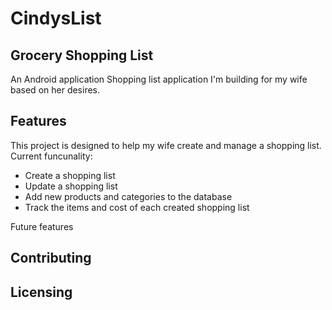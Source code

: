 # CindysList
## Grocery Shopping List

An Android application
Shopping list application I'm building for my wife based on her desires.

## Features

This project is designed to help my wife create and manage a shopping list.
Current funcunality:
- Create a shopping list
- Update a shopping list
- Add new products and categories to the database
- Track the items and cost of each created shopping list

Future features

## Contributing

## Licensing





